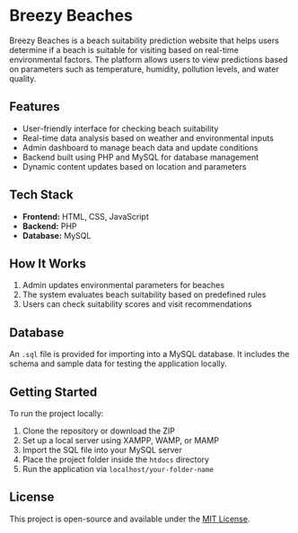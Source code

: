 # Breezy Beaches

Breezy Beaches is a beach suitability prediction website that helps users determine if a beach is suitable for visiting based on real-time environmental factors. The platform allows users to view predictions based on parameters such as temperature, humidity, pollution levels, and water quality.

## Features

- User-friendly interface for checking beach suitability
- Real-time data analysis based on weather and environmental inputs
- Admin dashboard to manage beach data and update conditions
- Backend built using PHP and MySQL for database management
- Dynamic content updates based on location and parameters

## Tech Stack

- **Frontend:** HTML, CSS, JavaScript
- **Backend:** PHP
- **Database:** MySQL

## How It Works

1. Admin updates environmental parameters for beaches
2. The system evaluates beach suitability based on predefined rules
3. Users can check suitability scores and visit recommendations

## Database

An `.sql` file is provided for importing into a MySQL database. It includes the schema and sample data for testing the application locally.

## Getting Started

To run the project locally:

1. Clone the repository or download the ZIP
2. Set up a local server using XAMPP, WAMP, or MAMP
3. Import the SQL file into your MySQL server
4. Place the project folder inside the `htdocs` directory
5. Run the application via `localhost/your-folder-name`

## License

This project is open-source and available under the [MIT License](LICENSE).
